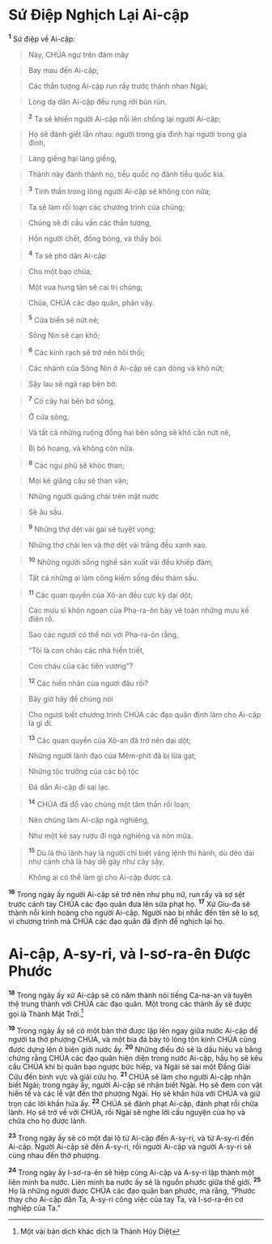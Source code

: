

# Sứ Điệp Nghịch Lại Ai-cập
<sup><b>1</b></sup> Sứ điệp về Ai-cập:


> Này, CHÚA ngự trên đám mây
>


> Bay mau đến Ai-cập;
>


> Các thần tượng Ai-cập run rẩy trước thánh nhan Ngài;
>


> Lòng dạ dân Ai-cập đều rụng rời bủn rủn.
>


> <sup><b>2</b></sup> Ta sẽ khiến người Ai-cập nổi lên chống lại người Ai-cập;
>


> Họ sẽ đánh giết lẫn nhau: người trong gia đình hại người trong gia đình,
>


> Láng giềng hại láng giềng,
>


> Thành này đánh thành nọ, tiểu quốc nọ đánh tiểu quốc kia.
>


> <sup><b>3</b></sup> Tinh thần trong lòng người Ai-cập sẽ không còn nữa;
>


> Ta sẽ làm rối loạn các chương trình của chúng;
>


> Chúng sẽ đi cầu vấn các thần tượng,
>


> Hồn người chết, đồng bóng, và thầy bói.
>


> <sup><b>4</b></sup> Ta sẽ phó dân Ai-cập
>


> Cho một bạo chúa;
>


> Một vua hung tàn sẽ cai trị chúng;
>


> Chúa, CHÚA các đạo quân, phán vậy.
>


> <sup><b>5</b></sup> Cửa biển sẽ nứt nẻ;
>


> Sông Nin sẽ cạn khô;
>


> <sup><b>6</b></sup> Các kinh rạch sẽ trở nên hôi thối;
>


> Các nhánh của Sông Nin ở Ai-cập sẽ cạn dòng và khô nứt;
>


> Sậy lau sẽ ngã rạp bên bờ.
>


> <sup><b>7</b></sup> Cỏ cây hai bên bờ sông,
>


> Ở cửa sông,
>


> Và tất cả những ruộng đồng hai bên sông sẽ khô cằn nứt nẻ,
>


> Bị bỏ hoang, và không còn nữa.
>


> <sup><b>8</b></sup> Các ngư phủ sẽ khóc than;
>


> Mọi kẻ giăng câu sẽ than vãn;
>


> Những người quăng chài trên mặt nước
>


> Sẽ âu sầu.
>


> <sup><b>9</b></sup> Những thợ dệt vải gai sẽ tuyệt vọng;
>


> Những thợ chải len và thợ dệt vải trắng đều xanh xao.
>


> <sup><b>10</b></sup> Những người sống nghề sản xuất vải đều khiếp đảm;
>


> Tất cả những ai làm công kiếm sống đều thảm sầu.
>


> <sup><b>11</b></sup> Các quan quyền của Xô-an đều cực kỳ dại dột;
>


> Các mưu sĩ khôn ngoan của Pha-ra-ôn bày vẽ toàn những mưu kế điên rồ.
>


> Sao các ngươi có thể nói với Pha-ra-ôn rằng,
>


> “Tôi là con cháu các nhà hiền triết,
>


> Con cháu của các tiên vương”?
>


> <sup><b>12</b></sup> Các hiền nhân của ngươi đâu rồi?
>


> Bây giờ hãy để chúng nói
>


> Cho ngươi biết chương trình CHÚA các đạo quân định làm cho Ai-cập là gì đi.
>


> <sup><b>13</b></sup> Các quan quyền của Xô-an đã trở nên dại dột;
>


> Những người lãnh đạo của Mêm-phít đã bị lừa gạt;
>


> Những tộc trưởng của các bộ tộc
>


> Đã dẫn Ai-cập đi sai lạc.
>


> <sup><b>14</b></sup> CHÚA đã đổ vào chúng một tâm thần rối loạn;
>


> Nên chúng làm Ai-cập ngả nghiêng,
>


> Như một kẻ say rượu đi ngả nghiêng và nôn mửa.
>


> <sup><b>15</b></sup> Dù là thủ lãnh hay là người chỉ biết vâng lệnh thi hành, dù dẻo dai như cành chà là hay dễ gãy như cây sậy,
>


> Không ai có thể làm gì cho Ai-cập được cả.
>

<sup><b>16</b></sup> Trong ngày ấy người Ai-cập sẽ trở nên như phụ nữ, run rẩy và sợ sệt trước cánh tay CHÚA các đạo quân đưa lên sửa phạt họ. <sup><b>17</b></sup> Xứ Giu-đa sẽ thành nỗi kinh hoàng cho người Ai-cập. Người nào bị nhắc đến tên sẽ lo sợ, vì chương trình mà CHÚA các đạo quân đã định để nghịch lại họ.

# Ai-cập, A-sy-ri, và I-sơ-ra-ên Được Phước
<sup><b>18</b></sup> Trong ngày ấy xứ Ai-cập sẽ có năm thành nói tiếng Ca-na-an và tuyên thệ trung thành với CHÚA các đạo quân. Một trong các thành ấy sẽ được gọi là Thành Mặt Trời.[^1]

<sup><b>19</b></sup> Trong ngày ấy sẽ có một bàn thờ được lập lên ngay giữa nước Ai-cập để người ta thờ phượng CHÚA, và một bia đá bày tỏ lòng tôn kính CHÚA cũng được dựng lên ở biên giới nước ấy. <sup><b>20</b></sup> Những điều đó sẽ là dấu hiệu và bằng chứng rằng CHÚA các đạo quân hiện diện trong nước Ai-cập, hầu họ sẽ kêu cầu CHÚA khi bị quân bạo ngược bức hiếp, và Ngài sẽ sai một Đấng Giải Cứu đến binh vực và giải cứu họ. <sup><b>21</b></sup> CHÚA sẽ làm cho người Ai-cập nhận biết Ngài; trong ngày ấy, người Ai-cập sẽ nhận biết Ngài. Họ sẽ đem con vật hiến tế và các lễ vật đến thờ phượng Ngài. Họ sẽ khấn hứa với CHÚA và giữ trọn các lời khấn hứa ấy. <sup><b>22</b></sup> CHÚA sẽ đánh phạt Ai-cập, đánh phạt rồi chữa lành. Họ sẽ trở về với CHÚA, rồi Ngài sẽ nghe lời cầu nguyện của họ và chữa cho họ được lành.

<sup><b>23</b></sup> Trong ngày ấy sẽ có một đại lộ từ Ai-cập đến A-sy-ri, và từ A-sy-ri đến Ai-cập. Người Ai-cập sẽ đến A-sy-ri, rồi người Ai-cập và người A-sy-ri sẽ cùng nhau đến thờ phượng.

<sup><b>24</b></sup> Trong ngày ấy I-sơ-ra-ên sẽ hiệp cùng Ai-cập và A-sy-ri lập thành một liên minh ba nước. Liên minh ba nước ấy sẽ là nguồn phước giữa thế giới. <sup><b>25</b></sup> Họ là những người được CHÚA các đạo quân ban phước, mà rằng, “Phước thay cho Ai-cập dân Ta, A-sy-ri công việc của tay Ta, và I-sơ-ra-ên cơ nghiệp của Ta.”

[^1]: Một vài bản dịch khác dịch là Thành Hủy Diệt
